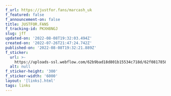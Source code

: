 ```yaml
---
f_url: https://justfor.fans/marcash_uk
f_featured: false
f_announcement-on: false
title: JUSTFOR.FANS
f_tracking-id: PKXH8NGJ
slug: jff
updated-on: '2022-08-08T19:32:03.494Z'
created-on: '2022-07-26T21:47:24.742Z'
published-on: '2022-08-08T19:32:21.889Z'
f_sticker:
  url: >-
    https://uploads-ssl.webflow.com/62b9bad18d801b15534c718d/62f0817858ad157aa11fb388_Layer-51.png
  alt: null
f_sticker-height: '300'
f_sticker-width: '6000'
layout: '[links].html'
tags: links
---
```



